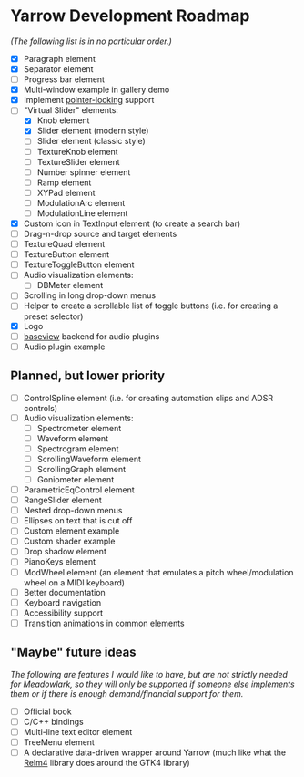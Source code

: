 # Yarrow Development Roadmap

*(The following list is in no particular order.)*

- [x] Paragraph element
- [x] Separator element
- [ ] Progress bar element
- [x] Multi-window example in gallery demo
- [x] Implement [pointer-locking](https://developer.mozilla.org/en-US/docs/Web/API/Pointer_Lock_API) support
- [ ] "Virtual Slider" elements:
    - [x] Knob element
    - [x] Slider element (modern style)
    - [ ] Slider element (classic style)
    - [ ] TextureKnob element
    - [ ] TextureSlider element
    - [ ] Number spinner element
    - [ ] Ramp element
    - [ ] XYPad element
    - [ ] ModulationArc element
    - [ ] ModulationLine element
- [x] Custom icon in TextInput element (to create a search bar)
- [ ] Drag-n-drop source and target elements
- [ ] TextureQuad element
- [ ] TextureButton element
- [ ] TextureToggleButton element
- [ ] Audio visualization elements:
    - [ ] DBMeter element
- [ ] Scrolling in long drop-down menus
- [ ] Helper to create a scrollable list of toggle buttons (i.e. for creating a preset selector)
- [x] Logo
- [ ] [baseview](https://github.com/RustAudio/baseview) backend for audio plugins
- [ ] Audio plugin example

## Planned, but lower priority

- [ ] ControlSpline element (i.e. for creating automation clips and ADSR controls)
- [ ] Audio visualization elements:
    - [ ] Spectrometer element
    - [ ] Waveform element
    - [ ] Spectrogram element
    - [ ] ScrollingWaveform element
    - [ ] ScrollingGraph element
    - [ ] Goniometer element
- [ ] ParametricEqControl element
- [ ] RangeSlider element
- [ ] Nested drop-down menus
- [ ] Ellipses on text that is cut off
- [ ] Custom element example
- [ ] Custom shader example
- [ ] Drop shadow element
- [ ] PianoKeys element
- [ ] ModWheel element (an element that emulates a pitch wheel/modulation wheel on a MIDI keyboard)
- [ ] Better documentation
- [ ] Keyboard navigation
- [ ] Accessibility support
- [ ] Transition animations in common elements

## "Maybe" future ideas

*The following are features I would like to have, but are not strictly needed for Meadowlark, so they will only be supported if someone else implements them or if there is enough demand/financial support for them.*

- [ ] Official book
- [ ] C/C++ bindings
- [ ] Multi-line text editor element
- [ ] TreeMenu element
- [ ] A declarative data-driven wrapper around Yarrow (much like what the [Relm4](https://github.com/Relm4/Relm4) library does around the GTK4 library)
